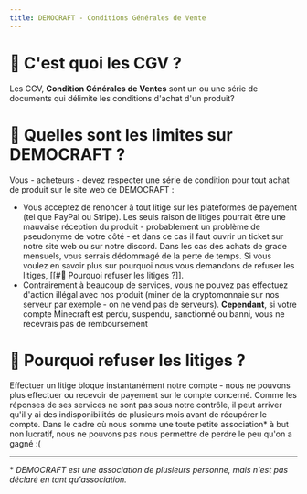 ```yaml
---
title: DEMOCRAFT - Conditions Générales de Vente
---
```


# 🤔 C'est quoi les CGV ?
Les CGV, **Condition Générales de Ventes** sont un ou une série de documents qui délimite les conditions d'achat d'un produit?

# 🪬 Quelles sont les limites sur DEMOCRAFT ?
Vous - acheteurs - devez respecter une série de condition pour tout achat de produit sur le site web de DEMOCRAFT :
- Vous acceptez de renoncer à tout litige sur les plateformes de payement (tel que PayPal ou Stripe). Les seuls raison de litiges pourrait être une mauvaise réception du produit - probablement un problème de pseudonyme de votre côté - et dans ce cas il faut ouvrir un ticket sur notre site web ou sur notre discord. Dans les cas des achats de grade mensuels, vous serrais dédommagé de la perte de temps. Si vous voulez en savoir plus sur pourquoi nous vous demandons de refuser les litiges, [[#💸 Pourquoi refuser les litiges ?]].
- Contrairement à beaucoup de services, vous ne pouvez pas effectuez d'action illégal avec nos produit (miner de la cryptomonnaie sur nos serveur par exemple - on ne vend pas de serveurs). **Cependant**, si votre compte Minecraft est perdu, suspendu, sanctionné ou banni, vous ne recevrais pas de remboursement 

# 💸 Pourquoi refuser les litiges ?
Effectuer un litige bloque instantanément notre compte - nous ne pouvons plus effectuer ou recevoir de payement sur le compte concerné. Comme les réponses de ses services ne sont pas sous notre contrôle, il peut arriver qu'il y ai des indisponibilités de plusieurs mois avant de récupérer le compte. Dans le cadre où nous somme une toute petite association* à but non lucratif, nous ne pouvons pas nous permettre de perdre le peu qu'on a gagné :(

---

*‎ *DEMOCRAFT est une association de plusieurs personne, mais n'est pas déclaré en tant qu'association.*


